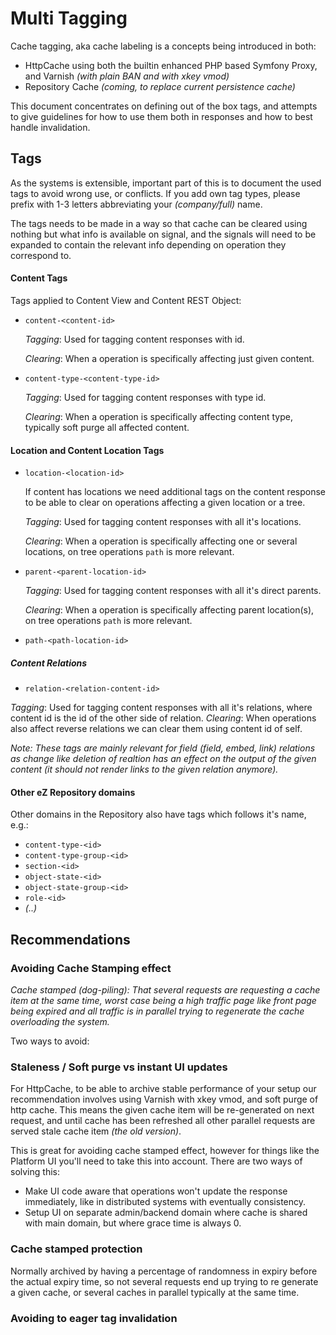 # Multi Tagging


Cache tagging, aka cache labeling is a concepts being introduced in both:
- HttpCache using both the builtin enhanced PHP based Symfony Proxy, and Varnish *(with plain BAN and with xkey vmod)*
- Repository Cache *(coming, to replace current persistence cache)*

This document concentrates on defining out of the box tags, and attempts to give guidelines for how to
use them both in responses and how to best handle invalidation.

## Tags

As the systems is extensible, important part of this is to document the used tags to avoid wrong use, or conflicts.
If you add own tag types, please prefix with 1-3 letters abbreviating your *(company/full)* name.

The tags needs to be made in a way so that cache can be cleared using nothing but what info is available on signal,
and the signals will need to be expanded to contain the relevant info depending on operation they correspond to.

#### Content Tags


Tags applied to Content View and Content REST Object:

- `content-<content-id>`

    *Tagging*: Used for tagging content responses with id.
    
    *Clearing*: When a operation is specifically affecting just given content.

- `content-type-<content-type-id>`

    *Tagging*: Used for tagging content responses with type id.
    
    *Clearing*: When a operation is specifically affecting content type, typically soft purge all affected content.

#### Location and Content Location Tags


- `location-<location-id>`

    If content has locations we need additional tags on the content response to be able to clear on operations affecting a
    given location or a tree.
    
    *Tagging*: Used for tagging content responses with all it's locations.
    
    *Clearing*: When a operation is specifically affecting one or several locations, on tree operations `path` is more relevant.


- `parent-<parent-location-id>`

    *Tagging*: Used for tagging content responses with all it's direct parents.
    
    *Clearing*: When a operation is specifically affecting parent location(s), on tree operations `path` is more relevant.

- `path-<path-location-id>`

##### Content Relations



- `relation-<relation-content-id>`

*Tagging*: Used for tagging content responses with all it's relations, where content id is the id of the other side of relation.
*Clearing*: When operations also affect reverse relations we can clear them using content id of self.

_Note: These tags are mainly relevant for field (field, embed, link) relations as change like deletion of realtion has an
effect on the output of the given content (it should not render links to the given relation anymore)._



#### Other eZ Repository domains

Other domains in the Repository also have tags which follows it's name, e.g.:
- `content-type-<id>`
- `content-type-group-<id>`
- `section-<id>`
- `object-state-<id>`
- `object-state-group-<id>`
- `role-<id>`
- _(..)_


## Recommendations



### Avoiding Cache Stamping effect

_Cache stamped (dog-piling): That several requests are requesting a cache item at the same time, worst case being a high
traffic page like front page being expired and all traffic is in parallel trying to regenerate the cache overloading the
system._

Two ways to avoid:


### Staleness / Soft purge vs instant UI updates

For HttpCache, to be able to archive stable performance of your setup our recommendation involves using Varnish with
xkey vmod, and soft purge of http cache. This means the given cache item will be re-generated on next request, and until
cache has been refreshed all other parallel requests are served stale cache item *(the old version)*.

This is great for avoiding cache stamped effect, however for things like the Platform UI you'll need to take this into
account. There are two ways of solving this:
- Make UI code aware that operations won't update the response immediately, like in distributed systems with eventually consistency.
- Setup UI on separate admin/backend domain where cache is shared with main domain, but where grace time is always 0.

### Cache stamped protection

Normally archived by having a percentage of randomness in expiry before the actual expiry time, so not several requests
end up trying to re generate a given cache, or several caches in parallel typically at the same time.

### Avoiding to eager tag invalidation



